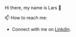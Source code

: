 Hi there, my name is Lars 👋

📫 How to reach me: 

* Connect with me on [Linkdin](www.linkedin.com/in/lars-roberbuell-54a1b5197).


